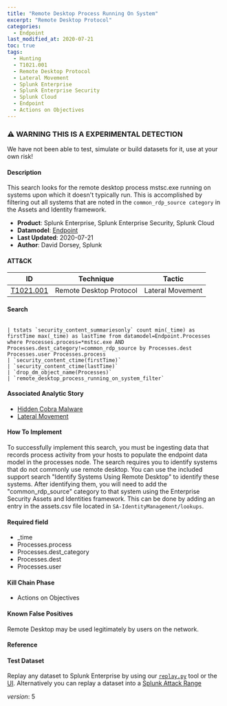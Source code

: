 ```yaml
---
title: "Remote Desktop Process Running On System"
excerpt: "Remote Desktop Protocol"
categories:
  - Endpoint
last_modified_at: 2020-07-21
toc: true
tags:
  - Hunting
  - T1021.001
  - Remote Desktop Protocol
  - Lateral Movement
  - Splunk Enterprise
  - Splunk Enterprise Security
  - Splunk Cloud
  - Endpoint
  - Actions on Objectives
---
```


### ⚠️ WARNING THIS IS A EXPERIMENTAL DETECTION
We have not been able to test, simulate or build datasets for it, use at your own risk!


#### Description

This search looks for the remote desktop process mstsc.exe running on systems upon which it doesn&#39;t typically run. This is accomplished by filtering out all systems that are noted in the `common_rdp_source category` in the Assets and Identity framework.

- **Product**: Splunk Enterprise, Splunk Enterprise Security, Splunk Cloud
- **Datamodel**: [Endpoint](https://docs.splunk.com/Documentation/CIM/latest/User/Endpoint)
- **Last Updated**: 2020-07-21
- **Author**: David Dorsey, Splunk


#### ATT&CK

| ID          | Technique   | Tactic       |
| ----------- | ----------- |--------------|
| [T1021.001](https://attack.mitre.org/techniques/T1021/001/) | Remote Desktop Protocol | Lateral Movement |


#### Search

```

| tstats `security_content_summariesonly` count min(_time) as firstTime max(_time) as lastTime from datamodel=Endpoint.Processes where Processes.process=*mstsc.exe AND Processes.dest_category!=common_rdp_source by Processes.dest Processes.user Processes.process 
| `security_content_ctime(firstTime)`
| `security_content_ctime(lastTime)` 
| `drop_dm_object_name(Processes)` 
| `remote_desktop_process_running_on_system_filter` 
```

#### Associated Analytic Story
* [Hidden Cobra Malware](_stories/hidden_cobra_malware)
* [Lateral Movement](_stories/lateral_movement)


#### How To Implement
To successfully implement this search, you must be ingesting data that records process activity from your hosts to populate the endpoint data model in the processes node. The search requires you to identify systems that do not commonly use remote desktop. You can use the included support search &#34;Identify Systems Using Remote Desktop&#34; to identify these systems. After identifying them, you will need to add the &#34;common_rdp_source&#34; category to that system using the Enterprise Security Assets and Identities framework. This can be done by adding an entry in the assets.csv file located in `SA-IdentityManagement/lookups`.

#### Required field
* _time
* Processes.process
* Processes.dest_category
* Processes.dest
* Processes.user


#### Kill Chain Phase
* Actions on Objectives


#### Known False Positives
Remote Desktop may be used legitimately by users on the network.




#### Reference


#### Test Dataset
Replay any dataset to Splunk Enterprise by using our [`replay.py`](https://github.com/splunk/attack_data#using-replaypy) tool or the [UI](https://github.com/splunk/attack_data#using-ui).
Alternatively you can replay a dataset into a [Splunk Attack Range](https://github.com/splunk/attack_range#replay-dumps-into-attack-range-splunk-server)



_version_: 5